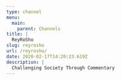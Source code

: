 ```yaml
---
type: channel
menu:
  main:
    parent: Channels
title: |
  ReyRoSho
slug: reyrosho
url: /reyrosho/
date: 2020-02-17T14:20:23.619Z
description: |
  Challenging Society Through Commentary
---
```

